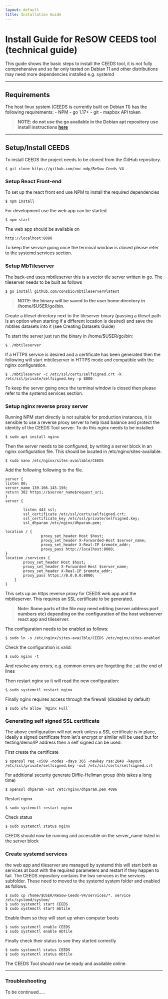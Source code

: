 ```yaml
---
layout: default
title: Installation Guide
---
```

# Install Guide for ReSOW CEEDS tool (technical guide)
This guide shows the basic steps to install the CEEDS tool, it is not fully comprehensive
and so far only tested on Debian 11 and other distributions may need more dependencies installed
e.g. systemd

---
## Requirements
The host linux system (CEEDS is currently built on Debian 11) has the following requirements:
    - NPM
    - go 1.17+ 
    - git
    - mapbox API token

> **NOTE: do not use the go available in the Debian apt repository use install instructions [here](https://go.dev/doc/install)**

---
## Setup/Install CEEDS
To install CEEDS the project needs to be cloned from the GitHub repository.

````shell
$ git clone https://github.com/noc-mdp/ReSow-Ceeds-V4
````
### Setup React Front-end
To set up the react front end use NPM to install the required dependencies
`````shell
$ npm install
`````
For development use the web app can be started 
````shell
$ npm start
````
The web app should be available on 

````
http://localhost:8080
````
To keep the service going once the terminal window is closed please refer to the systemd services section.

### Setup MbTileserver
The back-end uses mbtileserver this is a vector tile server written in go. 
The tileserver needs to be built as follows

````shell
$ go install github.com/consbio/mbtileserver@latest
````
> **NOTE: the binary will be saved to the user home directory in /home/$USER/go/bin.**

Create a tileset directory next to the tileserver binary 
(passing a tileset path is an option when starting if a different location is desired)
and save the mbtiles datasets into it (see Creating Datasets Guide)

To start the server just run the binary in /home/$USER/go/bin:
```shell
$ ./mbtileserver
```
If a HTTPS service is desired and a certificate has been generated then the following will start
mbtileserver in HTTPS mode and compatible with the nginx configuration.

```shell
$ ./mbtileserver -c /etc/ssl/certs/selfsigned.crt -k /etc/ssl/private/selfsigned.key -p 8000
```
To keep the server going once the terminal window is closed then please refer to the systemd services
section.

### Setup nginx reverse proxy server
Running NPM start directly is not suitable for production instances, it is sensible to use 
a reverse proxy server to help load balance and protect the identity of the CEEDS Tool server.
To do this nginx needs to be installed:

```shell
$ sudo apt install nginx
```
Then the server needs to be configured, by writing a server block in an nginx configuration file. 
This should be located in /etc/nginx/sites-available.

```shell
$ sudo nano /etc/nginx/sites-available/CEEDS
```
Add the following following to the file.
```
server {
listen 80;
server_name 139.166.145.156;
return 302 https://$server_name$request_uri;
}
server {

        listen 443 ssl;
        ssl_certificate /etc/ssl/certs/selfsigned.crt;
        ssl_certificate_key /etc/ssl/private/selfsigned.key;
        ssl_dhparam /etc/nginx/dhparam.pem;

location / {
                proxy_set_header Host $host;
                proxy_set_header X-Forwarded-Host $server_name;
                proxy_set_header X-Real-IP $remote_addr;
                proxy_pass http://localhost:8080;
}
location /services {
        proxy_set_header Host $host;
        proxy_set_header X-Forwarded-Host $server_name;
        proxy_set_header X-Real-IP $remote_addr;
        proxy_pass https://0.0.0.0:8000;
    }
}
```
This sets up an https reverse proxy for CEEDS web app and the mbtileserver. This requires an SSL certificate
to be generated.

> **Note: Some parts of the file may need editing (server address port numbers etc) depending on the configuration
> of the host webserver react app and tileserver.**

The configuration needs to be enabled as follows:

```shell
$ sudo ln -s /etc/nginx/sites-availble/CEEDS /etc/nginx/sites-enabled
```
Check the configuration is valid:
```shell
$ sudo nginx -t
```
And resolve any errors, e.g. common errors are forgetting the ; at the end of lines

Then restart nginx so it will read the new configuration:
```shell
$ sudo systemctl restart nginx
```
Finally nginx requires access through the firewall (disabled by default)
```shell
$ sudo ufw allow `Nginx Full`
```

### Generating self signed SSL certificate
The above configuration will not work unless a SSL certificate is in place, ideally a signed certificate
from let's encrypt or similar will be used but for testing/demo/IP address then a self signed can be used.

First create the certificate
```shell
$ openssl req -x509 -nodes -days 365 -newkey rsa:2048 -keyout /etc/ssl/private/selfsigned.key -out /etc/ssl/certs/selfsigned.crt
```
For additional security generate Diffie-Hellman group (this takes a long time)
```shell
$ openssl dhparam -out /etc/nginx/dhparam.pem 4096
```
Restart nginx
```shell
$ sudo systemctl restart nginx
```
Check status
```shell
$ sudo systemctl status nginx
```
CEEDS should now be running and accessible on the server_name listed in the server block 

### Create systemd services
the web app and tileserver are managed by systemd this will start both as services at boot with the
required parameters and restart if they happen to fail. The CEEDS repository contains the two services
in the services subfolder. These need to moved to the systemd system folder and enabled as follows.

```shell
$ sudo cp /home/$USER/ReSow-Ceeds-V4/services/*. service /etc/systemd/system/
$ sudo systemctl start CEEDS 
$ sudo systemctl start mbtile
```
Enable them so they will start up when computer boots
```shell
$ sudo systemctl enable CEEDS 
$ sudo systemctl enable mbtile
```
Finally check their status to see they started correctly
```shell
$ sudo systemctl status CEEDS 
$ sudo systemctl status mbtile
```
The CEEDS Tool should now be ready and available online. 

---
### Troubleshooting

To be continued.....